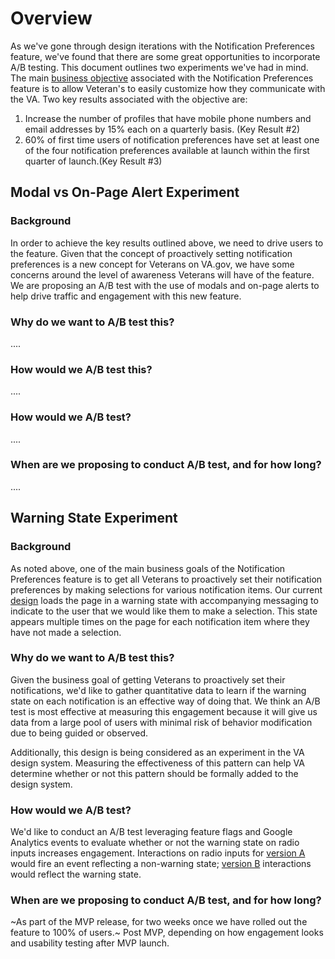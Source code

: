 # Overview
As we've gone through design iterations with the Notification Preferences feature, we've found that there are some great opportunities to incorporate A/B testing. This document outlines two experiments we've had in mind. The main [business objective](https://github.com/department-of-veterans-affairs/va.gov-team/blob/master/products/identity-personalization/notifications/notification-preferences/README.md#measuring-success) associated with the Notification Preferences feature is to allow Veteran's to easily customize how they communicate with the VA. Two key results associated with the objective are: 

1. Increase the number of profiles that have mobile phone numbers and email addresses by 15% each on a quarterly basis. (Key Result #2)
2. 60% of first time users of notification preferences have set at least one of the four notification preferences available at launch within the first quarter of launch.(Key Result #3)

## Modal vs On-Page Alert Experiment

### Background
In order to achieve the key results outlined above, we need to drive users to the feature. Given that the concept of proactively setting notification preferences is a new concept for Veterans on VA.gov, we have some concerns around the level of awareness Veterans will have of the feature. We are proposing an A/B test with the use of modals and on-page alerts to help drive traffic and engagement with this new feature.

### Why do we want to A/B test this?
....

### How would we A/B test this?
....

### How would we A/B test?
....

### When are we proposing to conduct A/B test, and for how long?
....



## Warning State Experiment

### Background
As noted above, one of the main business goals of the Notification Preferences feature is to get all Veterans to proactively set their notification preferences by making selections for various notification items. Our current [design](https://preview.uxpin.com/51ca6ecd7ddaf2ceaf75f94e2b2ccbed2a193f6d#/pages/140948867/simulate/no-panels?mode=i) loads the page in a warning state with accompanying messaging to indicate to the user that we would like them to make a selection. This state appears multiple times on the page for each notification item where they have not made a selection.

### Why do we want to A/B test this?
Given the business goal of getting Veterans to proactively set their notifications, we'd like to gather quantitative data to learn if the warning state on each notification is an effective way of doing that. We think an A/B test is most effective at measuring this engagement because it will give us data from a large pool of users with minimal risk of behavior modification due to being guided or observed.

Additionally, this design is being considered as an experiment in the VA design system.  Measuring the effectiveness of this pattern can help VA determine whether or not this pattern should be formally added to the design system.

### How would we A/B test?
We'd like to conduct an A/B test leveraging feature flags and Google Analytics events to evaluate whether or not the warning state on radio inputs increases engagement. Interactions on radio inputs for [version A](https://preview.uxpin.com/51ca6ecd7ddaf2ceaf75f94e2b2ccbed2a193f6d#/pages/141179062/simulate/no-panels?mode=i) would fire an event reflecting a non-warning state; [version B](https://preview.uxpin.com/51ca6ecd7ddaf2ceaf75f94e2b2ccbed2a193f6d#/pages/140948867/simulate/no-panels?mode=i) interactions would reflect the warning state.

### When are we proposing to conduct A/B test, and for how long?
~As part of the MVP release, for two weeks once we have rolled out the feature to 100% of users.~ Post MVP, depending on how engagement looks and usability testing after MVP launch.
